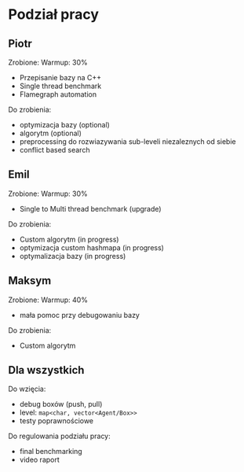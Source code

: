 # Podział pracy

## Piotr ##

Zrobione:
Warmup: 30%

- Przepisanie bazy na C++
- Single thread benchmark
- Flamegraph automation

Do zrobienia:

- optymizacja bazy (optional)
- algorytm (optional)
- preprocessing do rozwiazywania sub-leveli niezaleznych od siebie
- conflict based search

## Emil ##

Zrobione:
Warmup: 30%

- Single to Multi thread benchmark (upgrade)

Do zrobienia:

- Custom algorytm (in progress)
- optymizacja custom hashmapa (in progress)
- optymalizacja bazy (in progress)

## Maksym ##

Zrobione:
Warmup: 40%

- mała pomoc przy debugowaniu bazy

Do zrobienia:

- Custom algorytm

## Dla wszystkich ##

Do wzięcia:

- debug boxów (push, pull)
- level: `map<char, vector<Agent/Box>>`
- testy poprawnościowe

Do regulowania podziału pracy:

- final benchmarking
- video raport
